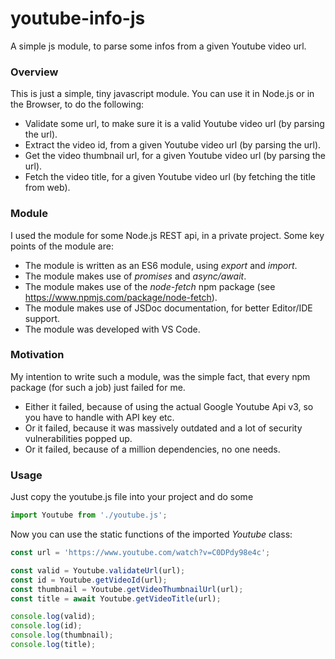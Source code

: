 # youtube-info-js
A simple js module, to parse some infos from a given Youtube video url.

### Overview
This is just a simple, tiny javascript module. You can use it in Node.js or in the Browser, to do the following:
- Validate some url, to make sure it is a valid Youtube video url (by parsing the url).
- Extract the video id, from a given Youtube video url (by parsing the url).
- Get the video thumbnail url, for a given Youtube video url (by parsing the url).
- Fetch the video title, for a given Youtube video url (by fetching the title from web).

### Module
I used the module for some Node.js REST api, in a private project. Some key points of the module are:
- The module is written as an ES6 module, using *export* and *import*.
- The module makes use of *promises* and *async/await*.
- The module makes use of the *node-fetch* npm package (see https://www.npmjs.com/package/node-fetch).
- The module makes use of JSDoc documentation, for better Editor/IDE support.
- The module was developed with VS Code.

### Motivation
My intention to write such a module, was the simple fact, that every npm package (for such a job) just failed for me.
- Either it failed, because of using the actual Google Youtube Api v3, so you have to handle with API key etc.
- Or it failed, because it was massively outdated and a lot of security vulnerabilities popped up.
- Or it failed, because of a million dependencies, no one needs.

### Usage
Just copy the youtube.js file into your project and do some

```javascript
import Youtube from './youtube.js';
```
Now you can use the static functions of the imported *Youtube* class:

```javascript
const url = 'https://www.youtube.com/watch?v=C0DPdy98e4c';

const valid = Youtube.validateUrl(url);
const id = Youtube.getVideoId(url);
const thumbnail = Youtube.getVideoThumbnailUrl(url);
const title = await Youtube.getVideoTitle(url);

console.log(valid);
console.log(id);
console.log(thumbnail);
console.log(title);
```
